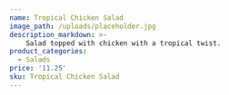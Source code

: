 ```yaml
---
name: Tropical Chicken Salad
image_path: /uploads/placeholder.jpg
description_markdown: >-
    Salad topped with chicken with a tropical twist. 
product_categories:
  - Salads
price: '11.25'
sku: Tropical Chicken Salad
---
```

